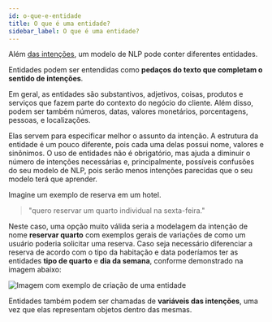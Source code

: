 ```yaml
---
id: o-que-e-entidade
title: O que é uma entidade?
sidebar_label: O que é uma entidade?
---
```


Além [das intenções](/docs/ai/nlp/o-que-e-intencao/), um modelo de NLP pode conter diferentes entidades.

Entidades podem ser entendidas como **pedaços do texto que completam o sentido de intenções**.

Em geral, as entidades são substantivos, adjetivos, coisas, produtos e serviços que fazem parte do contexto do negócio do cliente. Além disso, podem ser também números, datas, valores monetários, porcentagens, pessoas, e localizações.

Elas servem para especificar melhor o assunto da intenção. A estrutura da entidade é um pouco diferente, pois cada uma delas possui nome, valores e sinônimos. O uso de entidades não é obrigatório, mas ajuda a diminuir o número de intenções necessárias e, principalmente, possíveis confusões do seu modelo de NLP, pois serão menos intenções parecidas que o seu modelo terá que aprender.

Imagine um exemplo de reserva em um hotel.

> "quero reservar um quarto individual na sexta-feira."  

Neste caso, uma opção muito válida seria a modelagem da intenção de nome **reservar quarto** com exemplos gerais de variações de como um usuário poderia solicitar uma reserva. Caso seja necessário diferenciar a reserva de acordo com o tipo da habitação e data poderíamos ter as entidades **tipo de quarto** e **dia da semana**, conforme demonstrado na imagem abaixo:

![Imagem com exemplo de criação de uma entidade](/img/ai/nlp/entities-sample.png)<br/>

Entidades também podem ser chamadas de **variáveis das intenções**, uma vez que elas representam objetos dentro das mesmas.

<!-- Rating frame -->
<script type="text/javascript" src="/scripts/rating.js"></script>